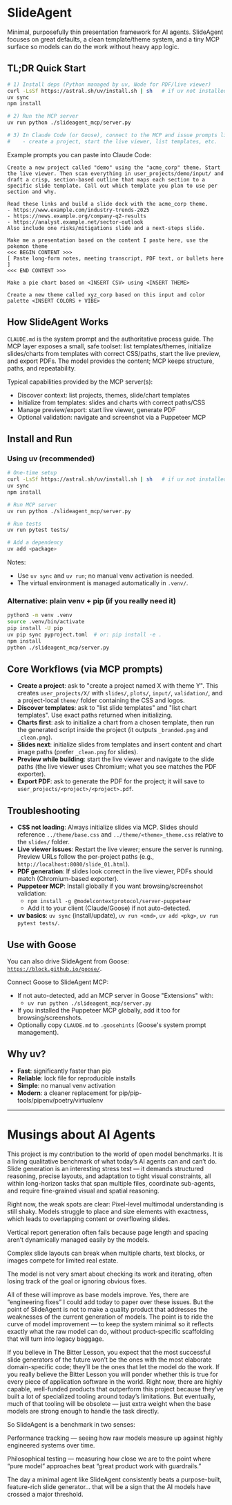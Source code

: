 # SlideAgent

Minimal, purposefully thin presentation framework for AI agents. SlideAgent focuses on great defaults, a clean template/theme system, and a tiny MCP surface so models can do the work without heavy app logic.

## TL;DR Quick Start

```bash
# 1) Install deps (Python managed by uv, Node for PDF/live viewer)
curl -LsSf https://astral.sh/uv/install.sh | sh   # if uv not installed
uv sync
npm install

# 2) Run the MCP server
uv run python ./slideagent_mcp/server.py

# 3) In Claude Code (or Goose), connect to the MCP and issue prompts like:
#    - create a project, start the live viewer, list templates, etc.
```

Example prompts you can paste into Claude Code:

```text
Create a new project called "demo" using the "acme_corp" theme. Start the live viewer. Then scan everything in user_projects/demo/input/ and draft a crisp, section-based outline that maps each section to a specific slide template. Call out which template you plan to use per section and why.
```

```text
Read these links and build a slide deck with the acme_corp theme.
- https://www.example.com/industry-trends-2025
- https://news.example.org/company-q2-results
- https://analyst.example.net/sector-outlook
Also include one risks/mitigations slide and a next-steps slide.
```

```text
Make me a presentation based on the content I paste here, use the pokemon theme
<<< BEGIN CONTENT >>>
[ Paste long-form notes, meeting transcript, PDF text, or bullets here ]
<<< END CONTENT >>>
```

```text
Make a pie chart based on <INSERT CSV> using <INSERT THEME>
```

```text
Create a new theme called xyz_corp based on this input and color palette <INSERT COLORS + VIBE>
```

## How SlideAgent Works

`CLAUDE.md` is the system prompt and the authoritative process guide. The MCP layer exposes a small, safe toolset: list templates/themes, initialize slides/charts from templates with correct CSS/paths, start the live preview, and export PDFs. The model provides the content; MCP keeps structure, paths, and repeatability.

Typical capabilities provided by the MCP server(s):
- Discover context: list projects, themes, slide/chart templates
- Initialize from templates: slides and charts with correct paths/CSS
- Manage preview/export: start live viewer, generate PDF
- Optional validation: navigate and screenshot via a Puppeteer MCP

## Install and Run

### Using uv (recommended)
```bash
# One-time setup
curl -LsSf https://astral.sh/uv/install.sh | sh   # if uv not installed
uv sync
npm install

# Run MCP server
uv run python ./slideagent_mcp/server.py

# Run tests
uv run pytest tests/

# Add a dependency
uv add <package>
```

Notes:
- Use `uv sync` and `uv run`; no manual venv activation is needed.
- The virtual environment is managed automatically in `.venv/`.

### Alternative: plain venv + pip (if you really need it)
```bash
python3 -m venv .venv
source .venv/bin/activate
pip install -U pip
uv pip sync pyproject.toml  # or: pip install -e .
npm install
python ./slideagent_mcp/server.py
```

## Core Workflows (via MCP prompts)

- **Create a project**: ask to "create a project named X with theme Y". This creates `user_projects/X/` with `slides/`, `plots/`, `input/`, `validation/`, and a project-local `theme/` folder containing the CSS and logos.
- **Discover templates**: ask to "list slide templates" and "list chart templates". Use exact paths returned when initializing.
- **Charts first**: ask to initialize a chart from a chosen template, then run the generated script inside the project (it outputs `_branded.png` and `_clean.png`).
- **Slides next**: initialize slides from templates and insert content and chart image paths (prefer `_clean.png` for slides).
- **Preview while building**: start the live viewer and navigate to the slide paths (the live viewer uses Chromium; what you see matches the PDF exporter).
- **Export PDF**: ask to generate the PDF for the project; it will save to `user_projects/<project>/<project>.pdf`.

## Troubleshooting

- **CSS not loading**: Always initialize slides via MCP. Slides should reference `../theme/base.css` and `../theme/<theme>_theme.css` relative to the `slides/` folder.
- **Live viewer issues**: Restart the live viewer; ensure the server is running. Preview URLs follow the per-project paths (e.g., `http://localhost:8080/slide_01.html`).
- **PDF generation**: If slides look correct in the live viewer, PDFs should match (Chromium-based exporter).
- **Puppeteer MCP**: Install globally if you want browsing/screenshot validation:
  - `npm install -g @modelcontextprotocol/server-puppeteer`
  - Add it to your client (Claude/Goose) if not auto-detected.
- **uv basics**: `uv sync` (install/update), `uv run <cmd>`, `uv add <pkg>`, `uv run pytest tests/`.

## Use with Goose

You can also drive SlideAgent from Goose: [`https://block.github.io/goose/`](https://block.github.io/goose/).

Connect Goose to SlideAgent MCP:
- If not auto-detected, add an MCP server in Goose "Extensions" with:
  - `uv run python ./slideagent_mcp/server.py`
- If you installed the Puppeteer MCP globally, add it too for browsing/screenshots.
- Optionally copy `CLAUDE.md` to `.goosehints` (Goose's system prompt management).

## Why uv?

- **Fast**: significantly faster than pip
- **Reliable**: lock file for reproducible installs
- **Simple**: no manual venv activation
- **Modern**: a cleaner replacement for pip/pip-tools/pipenv/poetry/virtualenv

---

# Musings about AI Agents
This project is my contribution to the world of open model benchmarks. It is a living qualitative benchmark of what today’s AI agents can and can’t do. Slide generation is an interesting stress test — it demands structured reasoning, precise layouts, and adaptation to tight visual constraints, all within long-horizon tasks that span multiple files, coordinate sub-agents, and require fine-grained visual and spatial reasoning.

Right now, the weak spots are clear:
Pixel-level multimodal understanding is still shaky. Models struggle to place and size elements with exactness, which leads to overlapping content or overflowing slides.

Vertical report generation often fails because page length and spacing aren’t dynamically managed easily by the models.

Complex slide layouts can break when multiple charts, text blocks, or images compete for limited real estate.

The model is not very smart about checking its work and iterating, often losing track of the goal or ignoring obvious fixes.

All of these will improve as base models improve. Yes, there are “engineering fixes” I could add today to paper over these issues. But the point of SlideAgent is not to make a quality product that addresses the weaknesses of the current generation of models. The point is to ride the curve of model improvement — to keep the system minimal so it reflects exactly what the raw model can do, without product-specific scaffolding that will turn into legacy baggage.

If you believe in The Bitter Lesson, you expect that the most successful slide generators of the future won’t be the ones with the most elaborate domain-specific code; they’ll be the ones that let the model do the work. If you really believe the Bitter Lesson you will ponder whether this is true for every piece of application software in the world. Right now, there are highly capable, well-funded products that outperform this project because they’ve built a lot of specialized tooling around today’s limitations. But eventually, much of that tooling will be obsolete — just extra weight when the base models are strong enough to handle the task directly.

So SlideAgent is a benchmark in two senses:

Performance tracking — seeing how raw models measure up against highly engineered systems over time.

Philosophical testing — measuring how close we are to the point where “pure model” approaches beat “great product work with guardrails.”

The day a minimal agent like SlideAgent consistently beats a purpose-built, feature-rich slide generator… that will be a sign that the AI models have crossed a major threshold.